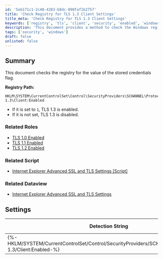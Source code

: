 ```yaml
---
id: '5eb171c1-2c40-4283-b8dc-090faf1b2757'
title: 'Check Registry for TLS 1.3 Client Settings'
title_meta: 'Check Registry for TLS 1.3 Client Settings'
keywords: ['registry', 'tls', 'client', 'security', 'enabled', 'windows']
description: 'This document provides a method to check the Windows registry for the TLS 1.3 Client settings. It outlines how to determine if the TLS 1.3 protocol is enabled by checking the registry value and includes related roles, scripts, and dataviews for comprehensive management of TLS settings.'
tags: ['security', 'windows']
draft: false
unlisted: false
---
```


## Summary

This document checks the registry for the value of the stored credentials flag.

**Registry Path:**
```
HKLM\SYSTEM\CurrentControlSet\Control\SecurityProviders\SCHANNEL\Protocols\TLS 1.3\Client:Enabled
```

- If it is set to `1`, TLS 1.3 is enabled.
- If it is not set, TLS 1.3 is disabled.

### Related Roles

- [TLS 1.0 Enabled](<./TLS 1.0 Enabled.md>)
- [TLS 1.1 Enabled](<./TLS 1.1 Enabled.md>)
- [TLS 1.2 Enabled](<./TLS 1.2 Enabled.md>)

### Related Script

- [Internet Explorer Advanced SSL and TLS Settings [Script]](<./Internet Explorer Advanced SSL and TLS Settings Script.md>)

### Related Dataview

- [Internet Explorer Advanced SSL and TLS Settings](<../scripts/Internet Explorer Advanced SSL and TLS Settings.md>)

## Settings

| Detection String                                             | Comparator | Result | Applicable OS |
|-------------------------------------------------------------|------------|--------|----------------|
| \{%-HKLM/SYSTEM/CurrentControlSet/Control/SecurityProviders/SCHANNEL/Protocols/TLS 1.3/Client:Enabled-%} | Equals     | 1      | Windows        |
